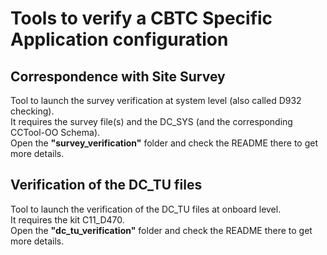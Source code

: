 # Tools to verify a CBTC Specific Application configuration

## Correspondence with Site Survey
Tool to launch the survey verification at system level (also called D932 checking). <br />
It requires the survey file(s) and the DC_SYS (and the corresponding CCTool-OO Schema). <br />
Open the **"survey_verification"** folder and check the README there to get more details.

## Verification of the DC_TU files
Tool to launch the verification of the DC_TU files at onboard level. <br />
It requires the kit C11_D470. <br />
Open the **"dc_tu_verification"** folder and check the README there to get more details.
